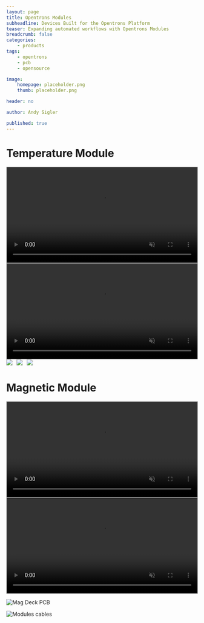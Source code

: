 ```yaml
---
layout: page
title: Opentrons Modules
subheadline: Devices Built for the Opentrons Platform
teaser: Expanding automated workflows with Opentrons Modules
breadcrumb: false
categories:
    - products
tags:
    - opentrons
    - pcb
    - opensource

image:
    homepage: placeholder.png
    thumb: placeholder.png

header: no

author: Andy Sigler

published: true
---
```


# Temperature Module

<video id="vid_ot2_temp_deck" style="width:100%; height:auto; border:1px solid #aaa" width="854" height="480" controls loop muted>
  <source src="{{site.url}}/images/ot2_temp_deck.webm" type="video/webm">
  <source src="{{site.url}}/images/ot2_temp_deck.ogv" type="video/ogg">
  <source src="{{site.url}}/images/ot2_temp_deck.mp4" type="video/mp4">
</video>
<script type="text/javascript">
    var vid_ot2_temp_deck = document.getElementById('vid_ot2_temp_deck');
    vid_ot2_temp_deck.removeAttribute('controls');
    vid_ot2_temp_deck.addEventListener('canplaythrough', function(e){
        vid_ot2_temp_deck.play();
    })
</script>
<video id="vid_ot2_temp_deck_loop" style="width:100%; height:auto; border:1px solid #aaa" width="854" height="480" controls loop muted>
  <source src="{{site.url}}/images/ot2_temp_deck_loop.webm" type="video/webm">
  <source src="{{site.url}}/images/ot2_temp_deck_loop.ogv" type="video/ogg">
  <source src="{{site.url}}/images/ot2_temp_deck_loop.mp4" type="video/mp4">
</video>
<script type="text/javascript">
    var vid_ot2_temp_deck_loop = document.getElementById('vid_ot2_temp_deck_loop');
    vid_ot2_temp_deck_loop.removeAttribute('controls');
    vid_ot2_temp_deck_loop.addEventListener('canplaythrough', function(e){
        vid_ot2_temp_deck_loop.play();
    })
</script>

<img style="max-width:32%;" src="{{site.url}}/images/ot2_temp_deck_2.jpg" >
<img style="max-width:32%;margin-left:1.4%" src="{{site.url}}/images/ot2_temp_deck_3.jpg" >
<img style="max-width:32%;margin-left:1.4%" src="{{site.url}}/images/ot2_temp_deck_4.jpg" >

<br />

# Magnetic Module

<video id="vid_ot2_mag_deck" style="width:100%; height:auto; border:1px solid #aaa" width="854" height="480" controls loop muted>
  <source src="{{site.url}}/images/ot2_mag_deck.webm" type="video/webm">
  <source src="{{site.url}}/images/ot2_mag_deck.ogv" type="video/ogg">
  <source src="{{site.url}}/images/ot2_mag_deck.mp4" type="video/mp4">
</video>
<script type="text/javascript">
    var vid_ot2_mag_deck = document.getElementById('vid_ot2_mag_deck');
    vid_ot2_mag_deck.removeAttribute('controls');
    vid_ot2_mag_deck.addEventListener('canplaythrough', function(e){
        vid_ot2_mag_deck.play();
    })
</script>
<video id="vid_ot2_mag_deck_loop" style="width:100%; height:auto; border:1px solid #aaa" width="854" height="480" controls loop muted>
  <source src="{{site.url}}/images/ot2_mag_deck_loop.webm" type="video/webm">
  <source src="{{site.url}}/images/ot2_mag_deck_loop.ogv" type="video/ogg">
  <source src="{{site.url}}/images/ot2_mag_deck_loop.mp4" type="video/mp4">
</video>
<script type="text/javascript">
    var vid_ot2_mag_deck_loop = document.getElementById('vid_ot2_mag_deck_loop');
    vid_ot2_mag_deck_loop.removeAttribute('controls');
    vid_ot2_mag_deck_loop.addEventListener('canplaythrough', function(e){
        vid_ot2_mag_deck_loop.play();
    })
</script>

![Mag Deck PCB]({{site.url}}/images/ot2_mag_deck_pcb.jpg)

![Modules cables]({{site.url}}/images/ot2_modules_cables.jpg)
